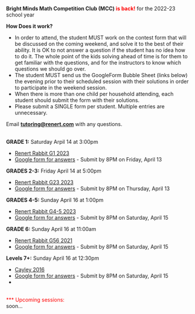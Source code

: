 <b>Bright Minds Math Competition Club (MCC) <font color="red">is back!</font></b> for the 2022-23 school year 

<b>How Does it work?</b> <br>
 *	In order to attend, the student MUST work on the contest form that will be discussed on the coming weekend, and solve it to the best of their ability. It is OK to not answer a question if the student has no idea how to do it. The whole point of the kids solving ahead of time is for them to get familiar with the questions, and for the instructors to know which questions we should go over.
 *	The student MUST send us the GoogleForm Bubble Sheet (links below) the evening prior to their scheduled session with their solutions in order to participate in the weekend session.
 *	When there is more than one child per household attending, each student should submit the form with their solutions.
 *	Please submit a SINGLE form per student. Multiple entries are unnecessary.

Email <b>tutoring@renert.com</b> with any questions.
<br><br>

<b>GRADE 1:</b>
Saturday Arpil 14 at 3:00pm
 * <a href="https://drive.google.com/file/d/1MHavmrvxOI5OL70sEI5Y-30oAsYrVlNI/view?usp=share_link">Renert Rabbit G1 2023</a> 
  * <a href="https://docs.google.com/forms/d/e/1FAIpQLSduZhVTLkWciuqBmEt16PDdjdPEBnmCMxMtULVfcAAh91fubg/viewform?usp=sf_link">Google form for answers</a> - Submit by 8PM on Friday, April 13

 <b>GRADES 2-3:</b> 
  Friday April 14 at 5:00pm
  * <a href="https://drive.google.com/file/d/1BGa1gS8nNIjMrapdw9Vd-EiWPPfSd5d3/view?usp=share_link">Renert Rabbit G23 2023</a> 
  * <a href="https://docs.google.com/forms/d/e/1FAIpQLSfYMIea1eDpkVMuHBpd9-AxcolGDez3Umh8zkjO3NH4_MaZkQ/viewform?usp=sf_link">Google form for answers</a> - Submit by 8PM on Thursday, April 13 

<b>GRADES 4-5: </b>
  Sunday April 16 at 1:00pm
  * <a href="https://drive.google.com/file/d/1fiULLOdkawTJm5APE6Iuh4o8lQeaBQ1Z/view?usp=share_link">Renert Rabbit G4-5 2023 </a> 
  * <a href="https://docs.google.com/forms/d/e/1FAIpQLSefP5Qt1ZprADQGG9h6mtpIKShZjyiwZPuarM6RMT3g8IblCA/viewform?usp=sf_link">Google form for answers</a> - Submit by 8PM on Saturday, April 15
 
 <b>GRADE 6: </b>
  Sunday April 16 at 11:00am
  * <a href="https://drive.google.com/file/d/1qHPEzlaxo7KOpK6wcnF51Kl4cK65Gq8a/view?usp=share_link">Renert Rabbit G56 2021 </a> 
  * <a href="https://docs.google.com/forms/d/e/1FAIpQLSevAx-9DmSVZE3SMFq_6uOy0KSwNSizErFqCxMsr8xfv0SDRA/viewform?usp=sf_link">Google form for answers</a> - Submit by 8PM on Saturday, April 15
 
<b>Levels 7+:</b> 
  Sunday April 16 at 12:30pm 
  * <a href="https://drive.google.com/file/d/1zprpQUeNeEX_lAgpJcOQEMuDOYwspfzY/view?usp=share_link">Cayley 2016</a>
  * <a href="https://docs.google.com/forms/d/e/1FAIpQLSctj0l1K9mS9R_d_3qBOZIc4bDXxiNu1z4MpqMtwA-rLS66Pg/viewform?usp=sf_link">Google form for answers</a> - Submit by 8PM on Saturday, April 15
  * 

<!--
<b>GRADES 1-2:</b>
Thursday Nov 3 at 6:30pm
 * <a href="https://drive.google.com/file/d/1cgpLYAGWmzorevnEf8a13Bc6PQArAe2K/view">Kangaroo G12 2012</a> 
  * <a href="https://docs.google.com/forms/d/e/1FAIpQLSdBeuLFlJrDpnMzMJEzrUgEG2WBpINNx4S4sP5hJYxElS5dxQ/viewform?usp=share_link">Google form for answers</a> - Submit by 8PM on Wednesday, Nov 2

 <b>GRADES 3-4:</b> 
  Friday Nov 4 at 5:00pm
  * <a href="https://drive.google.com/file/d/1R4mgLPpIn099Znxz7Hyzq5GuGB3TBBVP/view">Kangaroo G34 2013</a> 
  * <a href="https://docs.google.com/forms/d/e/1FAIpQLSdNXus22Ug6GwxgaU_VUF6UGSHkoXvucAZ_nTbDJX3ekNSJ6Q/viewform">Google form for answers</a> - Submit by 8PM on Thursday, Nov 3 

<b>GRADES 5-6: </b>
  Sunday Nov 5 at 11:00am
  * <a href="https://drive.google.com/file/d/17rzLcPX91g6oQFlZkvYPWZeD9BI_7otf/view">Kangaroo G56 2013</a> 
  * <a href="https://docs.google.com/forms/d/e/1FAIpQLSd0SOmkIsU3Q3dYKs-2N-1WqWd99rVfBxa5Hk4CMSeLm9FnXw/viewform">Google form for answers</a> - Submit by 8PM on Saturday, Nov 4
 
<b>Levels 7+:</b> 
  Sunday Nov 5 at 12:30pm 
  * <a href="https://drive.google.com/file/d/1Q5I8XY1zhQAZ1540LyF9DbG0mPWfX8PK/view">Pascal 2011</a>
  * <a href="https://docs.google.com/forms/d/e/1FAIpQLSdUYxdiUKdoEn8d9kJrjmDcDiiodzOFcOrgQjWM_RfP_iC-Lw/viewform">Google form for answers</a> - Submit by 8PM on Saturday, Nov 4
-->

<br>
<font color="red">*** Upcoming sessions: <br></font>soon...

